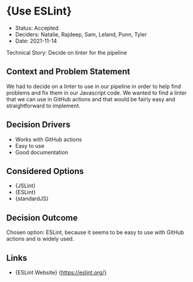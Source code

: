 # {Use ESLint}

* Status: Accepted
* Deciders: Natalie, Rajdeep, Sam, Leland, Punn, Tyler
* Date: 2021-11-14

Technical Story: Decide on linter for the pipeline

## Context and Problem Statement

We had to decide on a linter to use in our pipeline in order to help find problems and fix them in our Javascript code. We wanted to find a linter that we can use in GitHub actions and that would be fairly easy and straightforward to implement.

## Decision Drivers 

* Works with GitHub actions
* Easy to use
* Good documentation

## Considered Options
* {JSLint}
* {ESLint}
* {standardJS}

## Decision Outcome

Chosen option: ESLint, because it seems to be easy to use with GitHub actions and is widely used.


## Links

* {ESLint Website} {https://eslint.org/} 
